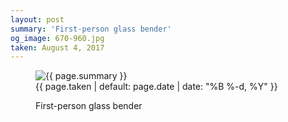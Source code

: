 ```yaml
---
layout: post
summary: 'First-person glass bender'
og_image: 670-960.jpg
taken: August 4, 2017
---
```


<figure class="post">
 <img alt="{{ page.summary }}" sizes="(min-width: 700px) 50vw, calc(100vw - 2rem)" src="{{ site.assets_url }}/670-480.jpg" srcset="{{ site.assets_url }}/670-240.jpg 240w, {{ site.assets_url }}/670-480.jpg 480w, {{ site.assets_url }}/670-720.jpg 720w, {{ site.assets_url }}/670-960.jpg 960w"/>
 <figcaption>
  <time>
   {{ page.taken | default: page.date | date: "%B %-d, %Y" }}
  </time>
  <p>
   First-person glass bender
  </p>
 </figcaption>
</figure>
